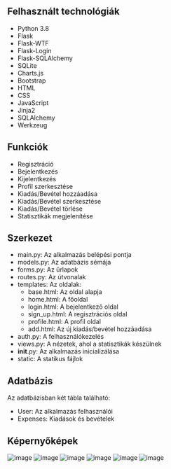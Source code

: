 ## Felhasznált technológiák
- Python 3.8
- Flask
- Flask-WTF
- Flask-Login
- Flask-SQLAlchemy
- SQLite
- Charts.js
- Bootstrap
- HTML
- CSS
- JavaScript
- Jinja2
- SQLAlchemy
- Werkzeug

## Funkciók
- Regisztráció
- Bejelentkezés
- Kijelentkezés
- Profil szerkesztése
- Kiadás/Bevétel hozzáadása
- Kiadás/Bevétel szerkesztése
- Kiadás/Bevétel törlése
- Statisztikák megjelenítése

## Szerkezet
- main.py: Az alkalmazás belépési pontja
- models.py: Az adatbázis sémája
- forms.py: Az űrlapok
- routes.py: Az útvonalak
- templates: Az oldalak: 
  - base.html: Az oldal alapja
  - home.html: A főoldal
  - login.html: A bejelentkező oldal
  - sign_up.html: A regisztrációs oldal
  - profile.html: A profil oldal
  - add.html: Az új kiadás/bevétel hozzáadása 
- auth.py: A felhasználókezelés
- views.py: A nézetek, ahol a statisztikák készülnek
- __init__.py: Az alkalmazás inicializálása
- static: A statikus fájlok

## Adatbázis
Az adatbázisban két tábla található:
- User: Az alkalmazás felhasználói
- Expenses: Kiadások és bevételek

## Képernyőképek
![image](https://github.com/rendszerkazda/ExpensesApp/assets/146844112/19d5809c-46a2-4391-ae11-45a5ab6f9d35)
![image](https://github.com/rendszerkazda/ExpensesApp/assets/146844112/5cfb5a19-c48c-482b-bc2a-1c90288e1aab)
![image](https://github.com/rendszerkazda/ExpensesApp/assets/146844112/e1852c4e-9bb6-4d13-979e-d88548c94dd7)
![image](https://github.com/rendszerkazda/ExpensesApp/assets/146844112/1593977e-3b36-4083-9fc1-fa03c09aa5bf)
![image](https://github.com/rendszerkazda/ExpensesApp/assets/146844112/5c134ab5-73e4-46ef-b7bb-f33188ec8bcf)
![image](https://github.com/rendszerkazda/ExpensesApp/assets/146844112/df01524b-d31f-49bd-a516-b99c053af255)





